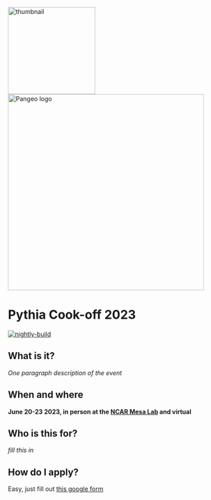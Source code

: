 <img src="thumbnail.png" alt="thumbnail" width="200"/>  <img src="images/large-logo-blue-text.png" alt="Pangeo logo" width="450"/>

# Pythia Cook-off 2023

[![nightly-build](https://github.com/ProjectPythia/pythia-cookoff-2023/actions/workflows/nightly-build.yaml/badge.svg)](https://github.com/ProjectPythia/pythia-cookoff-2023/actions/workflows/nightly-build.yaml)

## What is it?

_One paragraph description of the event_

## When and where

**June 20-23 2023, in person at the [NCAR Mesa Lab](https://scied.ucar.edu/visit) and virtual**

## Who is this for?

_fill this in_

## How do I apply?

Easy, just fill out [this google form](https://docs.google.com/forms/d/e/1FAIpQLSdRAe9BQqWXTfHEtubpcBAo_SxdMO2BwQr9XIDkpVPaC0oCvw/viewform)
